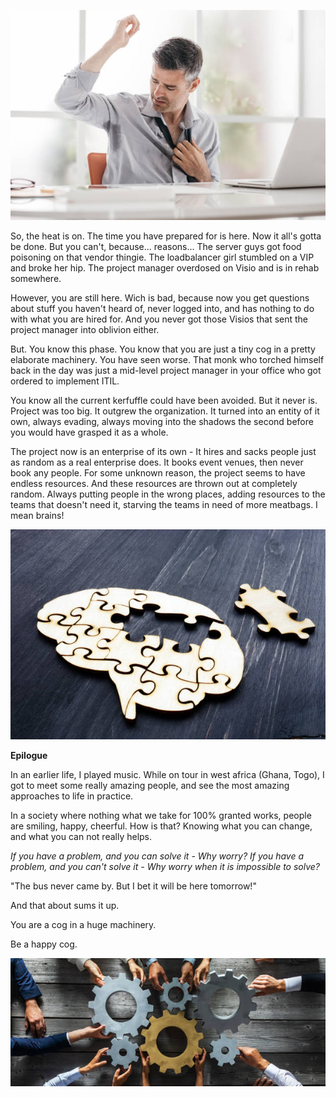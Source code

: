 ![Sweaty guy](/sweat.jpg)

So, the heat is on. The time you have prepared for is here. Now it all's gotta be done. But you can't, because... reasons...
The server guys got food poisoning on that vendor thingie. The loadbalancer girl stumbled on a VIP and broke her hip.
The project manager overdosed on Visio and is in rehab somewhere. 

However, you are still here. Wich is bad, because now you get questions about stuff you haven't heard of, never logged into, and has nothing to do with what you are hired for. And you never got those Visios that sent the project manager into oblivion either.

But. You know this phase. You know that you are just a tiny cog in a pretty elaborate machinery. You have seen worse. That monk who torched himself back in the day was just a mid-level project manager in your office who got ordered to implement ITIL.

You know all the current kerfuffle could have been avoided. But it never is. Project was too big. It outgrew the organization. It turned into an entity of it own, always evading, always moving into the shadows the second before you would have grasped it as a whole. 

The project now is an enterprise of its own - It hires and sacks people just as random as a real enterprise does. It books event venues, then never book any people. For some unknown reason, the project seems to have endless resources. And these resources are thrown out at completely random. Always putting people in the wrong places, adding resources to the teams that doesn't need it, starving the teams in need of more meatbags. I mean brains! 

![Brain](/brain.jpg)

**Epilogue**

In an earlier life, I played music. While on tour in west africa (Ghana, Togo), I got to meet some really amazing people, and see the most amazing approaches to life in practice.

In a society where nothing what we take for 100% granted works, people are smiling, happy, cheerful. How is that? 
Knowing what you can change, and what you can not really helps. 

_If you have a problem, and you can solve it - Why worry?_ 
_If you have a problem, and you can't solve it - Why worry when it is impossible to solve?_

"The bus never came by. But I bet it will be here tomorrow!"

And that about sums it up.

You are a cog in a huge machinery. 

Be a happy cog.


![Cog](/cog.jpg)
